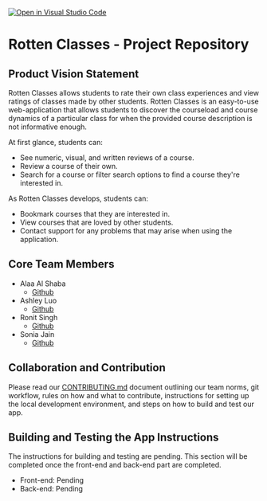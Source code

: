 [![Open in Visual Studio Code](https://classroom.github.com/assets/open-in-vscode-c66648af7eb3fe8bc4f294546bfd86ef473780cde1dea487d3c4ff354943c9ae.svg)](https://classroom.github.com/online_ide?assignment_repo_id=8730811&assignment_repo_type=AssignmentRepo)
# Rotten Classes - Project Repository

## Product Vision Statement

Rotten Classes allows students to rate their own class experiences and view ratings of classes made by other students. Rotten Classes is an easy-to-use web-application that allows students to discover the courseload and course dynamics of a particular class for when the provided course description is not informative enough. 

At first glance, students can:
* See numeric, visual, and written reviews of a course.
* Review a course of their own.
* Search for a course or filter search options to find a course they're interested in. 

As Rotten Classes develops, students can:
* Bookmark courses that they are interested in.
* View courses that are loved by other students.
* Contact support for any problems that may arise when using the application.

## Core Team Members

- Alaa Al Shaba
  - [Github](https://github.com/alaaals)
- Ashley Luo
  - [Github](https://github.com/luoashley)
- Ronit Singh
  - [Github](https://github.com/4ur1X)
- Sonia Jain
  - [Github](https://github.com/soniaj245)

## Collaboration and Contribution

Please read  our [CONTRIBUTING.md](./CONTRIBUTING.md) document outlining our team norms, git workflow, rules on how and what to contribute, instructions for setting up the local development environment, and steps on how to build and test our app.

## Building and Testing the App Instructions

The instructions for building and testing are pending. This section will be completed once the front-end and back-end part are completed.

* Front-end: Pending
* Back-end: Pending
